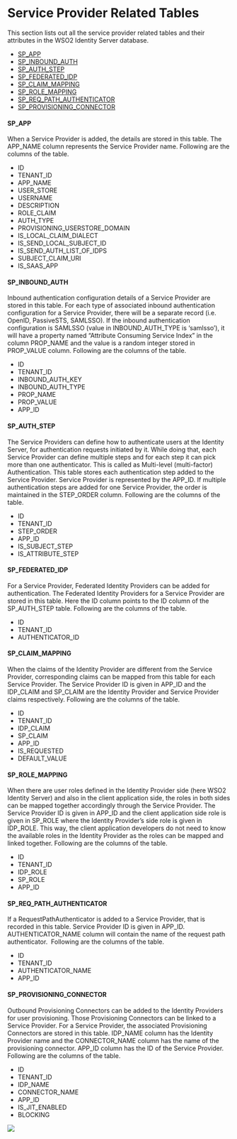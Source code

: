 # Service Provider Related Tables

This section lists out all the service provider related tables and their
attributes in the WSO2 Identity Server database.

-   [SP\_APP](#ServiceProviderRelatedTables-SP_APP)
-   [SP\_INBOUND\_AUTH](#ServiceProviderRelatedTables-SP_INBOUND_AUTH)
-   [SP\_AUTH\_STEP](#ServiceProviderRelatedTables-SP_AUTH_STEP)
-   [SP\_FEDERATED\_IDP](#ServiceProviderRelatedTables-SP_FEDERATED_IDP)
-   [SP\_CLAIM\_MAPPING](#ServiceProviderRelatedTables-SP_CLAIM_MAPPING)
-   [SP\_ROLE\_MAPPING](#ServiceProviderRelatedTables-SP_ROLE_MAPPING)
-   [SP\_REQ\_PATH\_AUTHENTICATOR](#ServiceProviderRelatedTables-SP_REQ_PATH_AUTHENTICATOR)
-   [SP\_PROVISIONING\_CONNECTOR](#ServiceProviderRelatedTables-SP_PROVISIONING_CONNECTOR)

#### SP\_APP

When a Service Provider is added, the details are stored in this table.
The APP\_NAME column represents the Service Provider name. Following are
the columns of the table.

-   ID
-   TENANT\_ID
-   APP\_NAME
-   USER\_STORE
-   USERNAME
-   DESCRIPTION
-   ROLE\_CLAIM
-   AUTH\_TYPE
-   PROVISIONING\_USERSTORE\_DOMAIN
-   IS\_LOCAL\_CLAIM\_DIALECT
-   IS\_SEND\_LOCAL\_SUBJECT\_ID
-   IS\_SEND\_AUTH\_LIST\_OF\_IDPS
-   SUBJECT\_CLAIM\_URI
-   IS\_SAAS\_APP

  

#### SP\_INBOUND\_AUTH

Inbound authentication configuration details of a Service Provider are
stored in this table. For each type of associated inbound authentication
configuration for a Service Provider, there will be a separate record
(i.e. OpenID, PassiveSTS, SAMLSSO). If the inbound authentication
configuration is SAMLSSO (value in INBOUND\_AUTH\_TYPE is ‘samlsso’), it
will have a property named “Attribute Consuming Service Index” in the
column PROP\_NAME and the value is a random integer stored in
PROP\_VALUE column. Following are the columns of the table.

-   ID
-   TENANT\_ID
-   INBOUND\_AUTH\_KEY
-   INBOUND\_AUTH\_TYPE
-   PROP\_NAME
-   PROP\_VALUE
-   APP\_ID

  

#### SP\_AUTH\_STEP

The Service Providers can define how to authenticate users at the
Identity Server, for authentication requests initiated by it. While
doing that, each Service Provider can define multiple steps and for each
step it can pick more than one authenticator. This is called as
Multi-level (multi-factor) Authentication. This table stores each
authentication step added to the Service Provider. Service Provider is
represented by the APP\_ID. If multiple authentication steps are added
for one Service Provider, the order is maintained in the STEP\_ORDER
column. Following are the columns of the table.

-   ID
-   TENANT\_ID
-   STEP\_ORDER
-   APP\_ID
-   IS\_SUBJECT\_STEP
-   IS\_ATTRIBUTE\_STEP

  

#### SP\_FEDERATED\_IDP

For a Service Provider, Federated Identity Providers can be added for
authentication. The Federated Identity Providers for a Service Provider
are stored in this table. Here the ID column points to the ID column of
the SP\_AUTH\_STEP table. Following are the columns of the table.

-   ID
-   TENANT\_ID
-   AUTHENTICATOR\_ID

  

#### SP\_CLAIM\_MAPPING

When the claims of the Identity Provider are different from the Service
Provider, corresponding claims can be mapped from this table for each
Service Provider. The Service Provider ID is given in APP\_ID and the
IDP\_CLAIM and SP\_CLAIM are the Identity Provider and Service Provider
claims respectively. Following are the columns of the table.

-   ID
-   TENANT\_ID
-   IDP\_CLAIM
-   SP\_CLAIM
-   APP\_ID
-   IS\_REQUESTED
-   DEFAULT\_VALUE

  

#### SP\_ROLE\_MAPPING

When there are user roles defined in the Identity Provider side (here
WSO2 Identity Server) and also in the client application side, the roles
in both sides can be mapped together accordingly through the Service
Provider. The Service Provider ID is given in APP\_ID and the client
application side role is given in SP\_ROLE where the Identity Provider’s
side role is given in IDP\_ROLE. This way, the client application
developers do not need to know the available roles in the Identity
Provider as the roles can be mapped and linked together. Following are
the columns of the table.

-   ID
-   TENANT\_ID
-   IDP\_ROLE
-   SP\_ROLE
-   APP\_ID

  

#### SP\_REQ\_PATH\_AUTHENTICATOR

If a RequestPathAuthenticator is added to a Service Provider, that is
recorded in this table. Service Provider ID is given in APP\_ID.
AUTHENTICATOR\_NAME column will contain the name of the request path
authenticator.  Following are the columns of the table.

-   ID
-   TENANT\_ID
-   AUTHENTICATOR\_NAME
-   APP\_ID

  

#### SP\_PROVISIONING\_CONNECTOR

Outbound Provisioning Connectors can be added to the Identity Providers
for user provisioning. Those Provisioning Connectors can be linked to a
Service Provider. For a Service Provider, the associated Provisioning
Connectors are stored in this table. IDP\_NAME column has the Identity
Provider name and the CONNECTOR\_NAME column has the name of the
provisioning connector. APP\_ID column has the ID of the Service
Provider. Following are the columns of the table.

-   ID
-   TENANT\_ID
-   IDP\_NAME
-   CONNECTOR\_NAME
-   APP\_ID
-   IS\_JIT\_ENABLED
-   BLOCKING

  

![]( ../../assets/img/103329403/103329404.png) 
